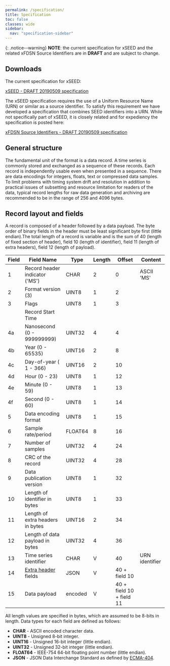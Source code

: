 ```yaml
---
permalink: /specification/
title: Specification
toc: false
classes: wide
sidebar:
  nav: "specification-sidebar"
---
```


{: .notice--warning}
**NOTE**: the current specification for xSEED and the related xFDSN Source
Identifiers are in **DRAFT** and are subject to change.

## Downloads

The current specification for xSEED:

[xSEED - DRAFT 20190509 specification](../docs/xSEED-DRAFT20190509.pdf)

The xSEED specification requires the use of a Uniform Resource Name
(URN) or similar as a source identifier.  To satisfy this requirement
we have developed a specification that combines SEED identifiers into
a URN.  While not specifically part of xSEED, it is closely related
and for expediency the specification is posted here:

[xFDSN Source Identifiers - DRAFT 20190509 specification](../docs/xFDSNSourceIdentifiers-DRAFT20190509.pdf)

## General structure

The fundamental unit of the format is a data record.  A time series is
commonly stored and exchanged as a sequence of these records.  Each
record is independently usable even when presented in a sequence.
There are data encodings for integers, floats, text or compressed data
samples.  To limit problems with timing system drift and resolution in
addition to practical issues of subsetting and resource limitation for
readers of the data, typical record lengths for raw data generation
and archiving are recommended to be in the range of 256 and 4096
bytes.

## Record layout and fields

A record is composed of a header followed by a data payload. The byte
order of binary fields in the header must be least significant byte
first (little endian).The total length of a record is variable and is
the sum of 40 (length of fixed section of header), field 10 (length of
identifier), field 11 (length of extra headers), field 12 (length of
payload).

| Field | Field Name                          | Type    | Length | Offset                   | Content        |
| ----- | ----------------------------------- | ------- | ------ | ------------------------ | -------------- |
| 1     | Record header indicator ('MS')      | CHAR    | 2      | 0                        | ASCII 'MS'     |
| 2     | Format version (3)                  | UINT8   | 1      | 2                        |                |
| 3     | Flags                               | UINT8   | 1      | 3                        |                |
|       | Record Start Time                   |         |        |                          |                |
| 4a    | Nanosecond (0 - 999999999)          | UINT32  | 4      | 4                        |                |
| 4b    | Year (0 - 65535)                    | UINT16  | 2      | 8                        |                |
| 4c    | Day-of-year ( 1 - 366)              | UINT16  | 2      | 10                       |                |
| 4d    | Hour (0 - 23)                       | UINT8   | 1      | 12                       |                |
| 4e    | Minute (0 - 59)                     | UINT8   | 1      | 13                       |                |
| 4f    | Second (0 - 60)                     | UINT8   | 1      | 14                       |                |
| 5     | Data encoding format                | UINT8   | 1      | 15                       |                |
| 6     | Sample rate/period                  | FLOAT64 | 8      | 16                       |                |
| 7     | Number of samples                   | UINT32  | 4      | 24                       |                |
| 8     | CRC of the record                   | UINT32  | 4      | 28                       |                |
| 9     | Data publication version            | UINT8   | 1      | 32                       |                |
| 10    | Length of identifier in bytes       | UINT8   | 1      | 33                       |                |
| 11    | Length of extra headers in bytes    | UINT16  | 2      | 34                       |                |
| 12    | Length of data payload in bytes     | UINT32  | 4      | 36                       |                |
| 13    | Time series identifier              | CHAR    | V      | 40                       | URN identifier |
| 14    | [Extra header](extraheaders) fields | JSON    | V      | 40 + field 10            |                |
| 15    | Data payload                        | encoded | V      | 40 + field 10 + field 11 |                |

All length values are specified in bytes, which are assumed to be 8-bits in length.   Data types for each field are defined as follows:

- **CHAR**    - ASCII encoded character data.
- **UINT8**   - Unsigned 8-bit integer.
- **UINT16**  - Unsigned 16-bit integer (little endian).
- **UINT32**  - Unsigned 32-bit integer (little endian).
- **FLOAT64** - IEEE-754 64-bit floating point number (little endian).
- **JSON**    - JSON Data Interchange Standard as defined by [ECMA-404](https://www.ecma-international.org/publications/files/ECMA-ST/ECMA-404.pdf).
